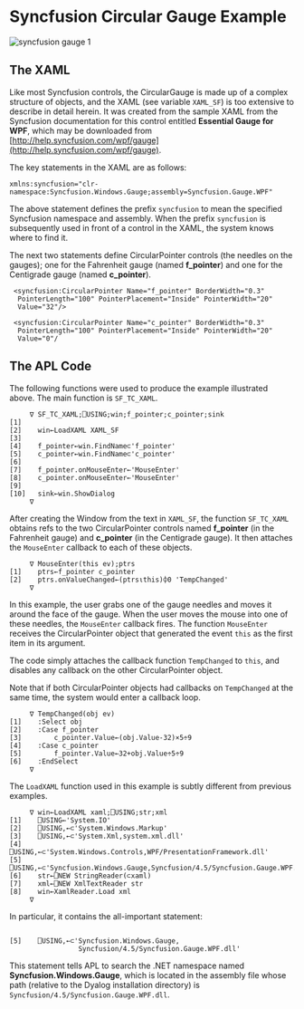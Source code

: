 # Syncfusion Circular Gauge Example

![syncfusion gauge 1](../img/syncfusion-gauge-1.png)

## The XAML

Like most Syncfusion controls, the CircularGauge is made up of  a complex structure of objects, and the XAML (see variable `XAML_SF`) is too extensive to describe in detail herein. It was created from the sample XAML from the Syncfusion documentation for this control entitled **Essential Gauge for WPF**, which may be downloaded from [http://help.syncfusion.com/wpf/gauge](http://help.syncfusion.com/wpf/gauge).

The key statements in the XAML are as follows:
```apl
xmlns:syncfusion="clr-namespace:Syncfusion.Windows.Gauge;assembly=Syncfusion.Gauge.WPF"
```

The above statement defines the prefix `syncfusion` to mean the specified Syncfusion namespace and assembly. When the prefix `syncfusion` is subsequently used in front of a control in the XAML, the system knows where to find it.

The next two statements define CircularPointer controls (the needles on the gauges); one for the Fahrenheit gauge (named **f_pointer**) and one for the Centigrade gauge (named **c_pointer**).
```apl
 <syncfusion:CircularPointer Name="f_pointer" BorderWidth="0.3"
  PointerLength="100" PointerPlacement="Inside" PointerWidth="20"
  Value="32"/>
```
```apl
 <syncfusion:CircularPointer Name="c_pointer" BorderWidth="0.3"
  PointerLength="100" PointerPlacement="Inside" PointerWidth="20"
  Value="0"/
```

## The APL Code

The following functions were used to produce the example illustrated above. The main function is `SF_TC_XAML`.
```apl
     ∇ SF_TC_XAML;⎕USING;win;f_pointer;c_pointer;sink
[1]
[2]    win←LoadXAML XAML_SF
[3]
[4]    f_pointer←win.FindName⊂'f_pointer'
[5]    c_pointer←win.FindName⊂'c_pointer'
[6]
[7]    f_pointer.onMouseEnter←'MouseEnter'
[8]    c_pointer.onMouseEnter←'MouseEnter'
[9]
[10]   sink←win.ShowDialog
     ∇

```

After creating the Window from the text in `XAML_SF`, the function `SF_TC_XAML` obtains refs to the two CircularPointer controls named **f_pointer** (in the Fahrenheit gauge) and **c_pointer** (in the Centigrade gauge). It then attaches the `MouseEnter` callback to each of these objects.
```apl
     ∇ MouseEnter(this ev);ptrs
[1]    ptrs←f_pointer c_pointer
[2]    ptrs.onValueChanged←(ptrs⍳this)⌽0 'TempChanged'
     ∇

```

In this example, the user grabs one of the gauge needles and moves it around the face of the gauge. When the user moves the mouse into one of these needles, the `MouseEnter` callback fires. The function `MouseEnter` receives the CircularPointer object that generated the event `this`  as the first item in its argument.

The code simply attaches the callback function `TempChanged` to `this`, and disables any callback on the other CircularPointer object.

Note that if both CircularPointer objects had callbacks on `TempChanged` at the same time, the system would enter a callback loop.
```apl
     ∇ TempChanged(obj ev)
[1]    :Select obj
[2]    :Case f_pointer
[3]        c_pointer.Value←(obj.Value-32)×5÷9
[4]    :Case c_pointer
[5]        f_pointer.Value←32+obj.Value÷5÷9
[6]    :EndSelect
     ∇

```

The `LoadXAML` function used in this example is subtly different from previous examples.
```apl
     ∇ win←LoadXAML xaml;⎕USING;str;xml
[1]    ⎕USING←'System.IO'
[2]    ⎕USING,←⊂'System.Windows.Markup'
[3]    ⎕USING,←⊂'System.Xml,system.xml.dll'
[4]    ⎕USING,←⊂'System.Windows.Controls,WPF/PresentationFramework.dll'
[5]    ⎕USING,←⊂'Syncfusion.Windows.Gauge,Syncfusion/4.5/Syncfusion.Gauge.WPF.dll'
[6]    str←⎕NEW StringReader(⊂xaml)
[7]    xml←⎕NEW XmlTextReader str
[8]    win←XamlReader.Load xml
     ∇

```

In particular, it contains the all-important statement:
```apl

[5]    ⎕USING,←⊂'Syncfusion.Windows.Gauge,
                 Syncfusion/4.5/Syncfusion.Gauge.WPF.dll'
```

This statement tells APL to search the .NET namespace named **Syncfusion.Windows.Gauge**, which is located in the assembly file whose path (relative to the Dyalog installation directory) is  `Syncfusion/4.5/Syncfusion.Gauge.WPF.dll`.
